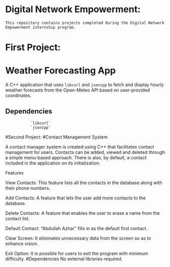  # Digital Network Empowerment:
    This repository contains projects completed during the Digital Network Empowerment internship program.

 # First Project:
# Weather Forecasting App

A C++ application that uses `libcurl` and `jsoncpp` to fetch and display hourly weather forecasts from the Open-Meteo API based on user-provided coordinates.

## Dependencies
               `libcurl`
               `jsoncpp`
 #Second Project:
 #Contact Management System
 
A contact manager system is created using C++ that facilitates contact management for users. Contacts can be added, viewed and deleted through a simple menu-based approach. There is also, by default, a contact included in the application on its initialization.

Features

View Contacts: This feature lists all the contacts in the database along with their phone numbers.

Add Contacts: A feature that lets the user add more contacts to the database.

Delete Contacts: A feature that enables the user to erase a name from the contact list.

Default Contact: "Abdullah Azhar" fills in as the default first contact.

Clear Screen: It eliminates unnecessary data from the screen so as to enhance vision.

Exit Option: It is possible for users to exit the program with minimum difficulty.
#Dependencies
        No external libraries required.
